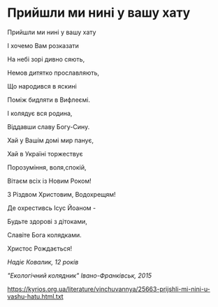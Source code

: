 Прийшли ми нині у вашу хату
================================================================

Прийшли ми нині у вашу хату

І хочемо Вам розказати

На небі зорі дивно сяють,

Немов дитятко прославляють,

Що народився в яскині

Поміж бидляти в Вифлеємі.

І колядує вся родина,

Віддавши славу Богу-Сину.

Хай у Вашім домі мир панує,

Хай в Україні торжествує

Порозуміння, воля,спокій,

Вітаєм всіх із Новим Роком!

З Різдвом Христовим, Водохрещям!

Де охрестивсь Ісус Йоаном -

Будьте здорові з дітоками,

Славіте Бога колядками.

Христос Рождається!

  

 _Надіє Ковалик, 12 років_

 _"Екологічний колядник" Івано-Франківськ, 2015_


https://kyrios.org.ua/literature/vinchuvannya/25663-prijshli-mi-nini-u-vashu-hatu.html.txt
